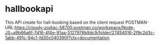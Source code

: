 # hallbookapi
This API create for hall-booking based on the client request
POSTMAN-URL:https://cloudy-zodiac-58700.postman.co/workspace/Node-JS~a9b66a6f-7d16-4f4e-91aa-5127976b9dc9/folder/27454016-2f9c2d3c-1abb-491c-94c1-fd30c040390f?ctx=documentation

